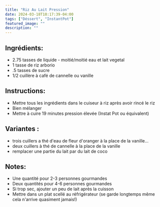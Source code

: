 ```yaml
---
title: "Riz Au Lait Pression"
date: 2024-03-18T18:17:39-04:00
tags: ["Déssert", "InstantPot"]
featured_image: ""
description: ""
---
```


## Ingrédients:

- 2.75 tasses de liquide - moitié/moitié eau et lait vegetal
- 1 tasse de riz arborio
- .5 tasses de sucre
- 1/2 cuillère à café de cannelle ou vanille

## Instructions:

- Mettre tous les ingrédients dans le cuiseur à riz après avoir rincé le riz
- Bien mélanger
- Mettre à cuire 19 minutes pression élevée (Instat Pot ou équivalent)

## Variantes :
- trois cuillers a thé d'eau de fleur d'oranger à la place de la vanille...
- deux cuillers à thé de cannelle à la place de la vanille
- remplacer une partie du lait par du lait de coco

## Notes:

- Une quantité pour 2-3 personnes gourmandes
- Deux quantités pour 4-6 personnes gourmandes 
- Si trop sec, ajouter un peu de lait après la cuisson
- Mettre dans un plat scellé au réfrigérateur (se garde longtemps même cela n'arrive quasiment jamais!)
